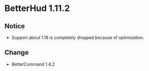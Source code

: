 # BetterHud 1.11.2

## Notice
- Support about 1.18 is completely dropped because of optimization.

## Change
- BetterCommand 1.4.2